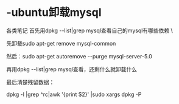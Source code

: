 # -ubuntu卸载mysql
各类笔记
首先用dpkg --list|grep mysql查看自己的mysql有哪些依赖
\

先卸载sudo apt-get remove mysql-common

然后：sudo apt-get autoremove --purge mysql-server-5.0

再用dpkg --list|grep mysql查看，还剩什么就卸载什么

最后清楚残留数据：

dpkg -l |grep ^rc|awk '{print $2}' |sudo xargs dpkg -P
